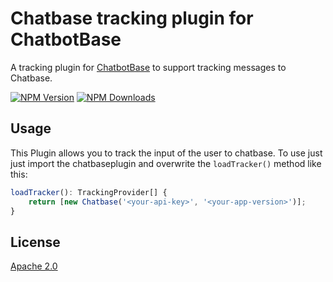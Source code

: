 # Chatbase tracking plugin for ChatbotBase
A tracking plugin for [ChatbotBase][chatbotbase] to support tracking messages to Chatbase.

[![NPM Version][npm-image]][npm-url]
[![NPM Downloads][downloads-image]][downloads-url]

## Usage
This Plugin allows you to track the input of the user to chatbase. To use just just import the chatbaseplugin and
overwrite the `loadTracker()` method like this:

```typescript
loadTracker(): TrackingProvider[] {
    return [new Chatbase('<your-api-key>', '<your-app-version>')];
}
```

## License
[Apache 2.0](LICENSE)

[chatbotbase]: https://github.com/rekire/ChatbotBase
[npm-image]: https://img.shields.io/npm/v/chatbotbase-alexaplatform.svg
[npm-url]: https://npmjs.org/package/chatbotbase-alexaplatform
[downloads-image]: https://img.shields.io/npm/dm/chatbotbase-alexaplatform.svg
[downloads-url]: https://npmjs.org/package/chatbotbase-alexaplatform